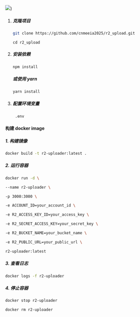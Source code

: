 
![](https://mick.19510272.xyz/1740635348788-%E6%88%AA%E5%B1%8F2025-02-27%2013.48.56.png))




1. ##### 克隆项目

   ```sh
   git clone https://github.com/cnmeeia2025/r2_upload.git
   ```

   ```shell
   cd r2_upload
   ```

2. ##### 安装依赖

   ```sh
   npm install
   ```

   ##### 或使用 yarn

   ```sh
   yarn install
   ```

3. ##### 配置环境变量

   ```sh
    .env
   ```

#### 构建 docker image

##### 1. 构建镜像

```sh
docker build -t r2-uploader:latest .
```

##### 2. 运行容器

```sh
docker run -d \

--name r2-uploader \

-p 3000:3000 \

-e ACCOUNT_ID=your_account_id \

-e R2_ACCESS_KEY_ID=your_access_key \

-e R2_SECRET_ACCESS_KEY=your_secret_key \

-e R2_BUCKET_NAME=your_bucket_name \

-e R2_PUBLIC_URL=your_public_url \

r2-uploader:latest
```

##### 3. 查看日志

```sh
docker logs -f r2-uploader
```

##### 4. 停止容器

```sh
docker stop r2-uploader

docker rm r2-uploader
```

